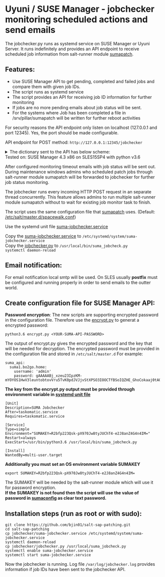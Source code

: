 # Uyuni / SUSE Manager - jobchecker monitoring scheduled actions and send emails

The jobchecker.py runs as systemd service on SUSE Manager or Uyuni Server.
It runs indefinitely and provides an API endpoint to receive scheduled job information from salt-runner module [sumapatch](../srv/salt/_runners/sumapatch.py).

## __Features:__
* Use SUSE Manager API to get pending, completed and failed jobs and compare them with given job IDs.
* The script runs as systemd service
* The script provides an API for receiving job ID information for further monitoring
* If jobs are no more pending emails about job status will be sent.
* For the systems where Job has been completed a file in /srv/pillar/sumapatch will be written for further reboot activities


For security reasons the API endpoint only listen on localhost (127.0.0.1 and port 12345). Yes, the port should be made configurable.

API endpoint for POST method:
```http://127.0.0.1:12345/jobchecker ```

<details><summary>The dictionary sent to the API has below scheme:</summary>

```
{
    "Patching": [
        {
            "saturn": {
                "Patch Job ID is": 731,
                "event send": true
            }
        },
        {
            "pxesap01.bo2go.home": {
                "Patch Job ID is": 732,
                "event send": true
            }
        },
        {
            "pxesap02.bo2go.home": {
                "Patch Job ID is": 733,
                "event send": true
            }
        }
    ],
    "jobchecker_emails": [
        "admin@mycorp.com",
        "admin2@others.com"
    ],
    "jobchecker_timeout": 25,
    "jobstart_delay": 5
}
```
</details>
Tested on: SUSE Manager 4.3 x86 on SLES15SP4 with python v3.6


After configured monitoring timeout emails with job status will be sent out.\
During maintenance windows admins who scheduled patch jobs through salt-runner module sumapatch will be forwarded to jobchecker for further job status monitoring.

The jobchecker runs every incoming HTTP POST request in an separate thread concurrently. This feature allows admins to run multiple salt-runner module sumapatch without to wait for existing job monitor task to finish.

The script uses the same configuration file that [sumapatch](../srv/salt/_runners/sumapatch.py) uses. (Default: [/etc/salt/master.d/spacewalk.conf](../etc/salt/master.d/spacewalk.conf))

Use the systemd unit file [suma-jobchecker.service](./suma-jobchecker.service)

Copy the [suma-jobchecker.service](./suma-jobchecker.service) to ```/etc/systemd/system/suma-jobchecker.service``` \
Copy the [jobchecker.py](jobchecker.py) to ```/usr/local/bin/suma_jobcheck.py``` \
```systemctl daemon-reload```

## Email notification:
For email notification local smtp will be used. On SLES usually __postfix__ must be configured and running properly in order to send emails to the outter world.

## __Create configuration file for SUSE Manager API:__

**Password encryption**:
The new scripts are supporting encrypted password in the configuration file.
Therefore use the [encrypt.py](../encrypt.py) to generat a encrypted password:
```
python3.6 encrypt.py <YOUR-SUMA-API-PASSWORD>
```
The output of encrypt.py gives the encrypted password and the key that will be needed for decryption.
The encrypted password must be provided in the configuration file and stored in ```/etc/salt/master.d```
For example:
```
suma_api:
  suma1.bo2go.home:
    username: 'admin'
    password: gAAAAABj_xzeu23IpzKM-mYOYOS1HwV3leuntobtovVru5TvK0pdJVJjvStXPSO3IOOCTfBSoIQZHE_GhoCokaaj0tAOdyzcvQ==
```

__The key from the encrypt.py output must be provided through environment variable in [systemd unit file](suma-jobchecker.service)__
```
[Unit]
Description=SUMA Jobchecker
After=taskomatic.service
Requires=taskomatic.service

[Service]
Type=simple
Environment="SUMAKEY=R2bfp223Qsk-pX970Jw8tyJUChT4-e2J8anZ4G4n4IM="
Restart=always
ExecStart=/usr/bin/python3.6 /usr/local/bin/suma_jobcheck.py

[Install]
WantedBy=multi-user.target
```
**Additionally you must set an OS environment variable SUMAKEY**
```
export SUMAKEY=R2bfp223Qsk-pX970Jw8tyJUChT4-e2J8anZ4G4n4IM=
```
The SUMAKEY will be needed by the salt-runner module which will use it for password encryption. \
**If the SUMAKEY is not found then the script will use the value of password in [sumaconfig](../etc/salt/master.d/spacewalk.conf) as clear text password.**

## __Installation steps (run as root or with sudo):__

```
git clone https://github.com/bjin01/salt-sap-patching.git
cd salt-sap-patching
cp jobchecker/suma-jobchecker.service /etc/systemd/system/suma-jobchecker.service
systemctl daemon-reload
cp jobchecker/jobchecker.py /usr/local/suma_jobcheck.py
systemctl enable suma-jobchecker.service
systemctl start suma-jobchecker.service
```
Now the jobchecker is running. Log file ```/var/log/jobchecker.log``` provides information if job IDs have been sent to the jobchecker API.



